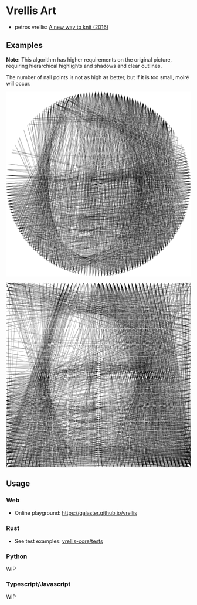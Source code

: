Vrellis Art
===========

- petros vrellis: [A new way to knit (2016)](http://artof01.com/vrellis/works/knit.html)

## Examples

**Note:** This algorithm has higher requirements on the original picture, requiring hierarchical highlights and shadows and clear outlines.

The number of nail points is not as high as better, but if it is too small, moiré will occur.

![](.github/doc/mona-lisa-circle.svg)

![](.github/doc/mona-lisa-square.svg)

## Usage

### Web

- Online playground: https://galaster.github.io/vrellis

### Rust

- See test examples: [vrellis-core/tests](https://github.com/GalAster/vrellis/blob/master/projects/vrellis-core/tests/main.rs)

### Python

WIP

### Typescript/Javascript

WIP
